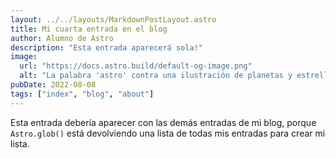 ```yaml
---
layout: ../../layouts/MarkdownPostLayout.astro
title: Mi cuarta entrada en el blog
author: Alumno de Astro
description: "Esta entrada aparecerá sola!"
image:
  url: "https://docs.astro.build/default-og-image.png"
  alt: "La palabra 'astro' contra una ilustración de planetas y estrellas."
pubDate: 2022-08-08
tags: ["index", "blog", "about"]
---
```

Esta entrada debería aparecer con las demás entradas de mi blog, porque `Astro.glob()` está devolviendo una lista de todas mis entradas para crear mi lista.
